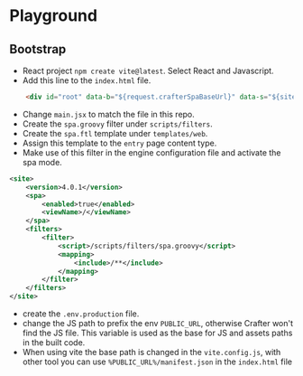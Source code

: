 # Playground

## Bootstrap
- React project `npm create vite@latest`. Select React and Javascript.
- Add this line to the `index.html` file.

```html
    <div id="root" data-b="${request.crafterSpaBaseUrl}" data-s="${siteContext.siteName}"></div>
```

- Change `main.jsx` to match the file in this repo.
- Create the `spa.groovy` filter under `scripts/filters`.
- Create the `spa.ftl` template under `templates/web`.
- Assign this template to the `entry` page content type.
- Make use of this filter in the engine configuration file and activate the spa mode.

```xml
<site>
    <version>4.0.1</version>
    <spa>
        <enabled>true</enabled>
        <viewName>/</viewName>
    </spa>
    <filters>
        <filter>
            <script>/scripts/filters/spa.groovy</script>
            <mapping>
                <include>/**</include>
            </mapping>
        </filter>
    </filters>
</site>
```

- create the `.env.production` file.
- change the JS path to prefix the env `PUBLIC_URL`, otherwise Crafter won't find the JS file.
This variable is used as the base for JS and assets paths in the built code.
- When using vite the base path is changed in the `vite.config.js`, 
with other tool you can use `%PUBLIC_URL%/manifest.json` in the `index.html` file
